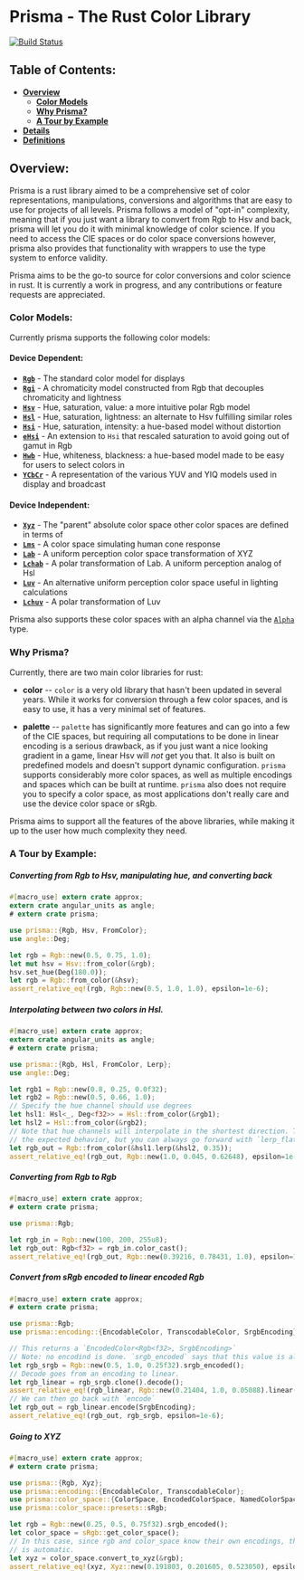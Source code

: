 Prisma - The Rust Color Library
===============================
[![Build Status](https://travis-ci.org/tylerreisinger/prisma.svg?branch=master)](https://travis-ci.org/tylerreisinger/prisma)

## Table of Contents:
* [**Overview**](#overview)
    - [**Color Models**](#color-models)
    - [**Why Prisma?**](#why-prisma)
    - [**A Tour by Example**](#a-tour-by-example)
* [**Details**](#details)
* [**Definitions**](#definitions)

<a name="overview"></a>
## Overview:
Prisma is a rust library aimed to be a comprehensive set of color representations, manipulations,
conversions and algorithms that are easy to use for projects of all levels. Prisma follows a model
of "opt-in" complexity, meaning that if you just want a library to convert from Rgb to Hsv and back,
prisma will let you do it with minimal knowledge of color science. If you need to access the CIE spaces
or do color space conversions however, prisma also provides that functionality with wrappers to
use the type system to enforce validity.

Prisma aims to be the go-to source for color conversions and color science in rust. It is currently
a work in progress, and any contributions or feature requests are appreciated.

<a name="color-models"></a>
### Color Models:

Currently prisma supports the following color models:

#### Device Dependent:
* **[`Rgb`](struct.Rgb.html)** - The standard color model for displays
* **[`Rgi`](struct.Rgi.html)** - A chromaticity model constructed from Rgb that decouples chromaticity and lightness
* **[`Hsv`](struct.Hsv.html)** - Hue, saturation, value: a more intuitive polar Rgb model
* **[`Hsl`](struct.Hsl.html)** - Hue, saturation, lightness: an alternate to Hsv fulfilling similar roles
* **[`Hsi`](struct.Hsi.html)** - Hue, saturation, intensity: a hue-based model without distortion
* **[`eHsi`](struct.eHsi.html)** - An extension to `Hsi` that rescaled saturation to avoid going out of gamut in Rgb
* **[`Hwb`](struct.Hwb.html)** - Hue, whiteness, blackness: a hue-based model made to be easy for users to select colors in
* **[`YCbCr`](ycbcr/struct.YCbCr.html)** - A representation of the various YUV and YIQ models used in display and broadcast

#### Device Independent:
* **[`Xyz`](struct.Xyz.html)** - The "parent" absolute color space other color spaces are defined in terms of
* **[`Lms`](lms/struct.Lms.html)** - A color space simulating human cone response
* **[`Lab`](struct.Lab.html)** - A uniform perception color space transformation of XYZ
* **[`Lchab`](struct.Lchab.html)** - A polar transformation of Lab. A uniform perception analog of Hsl
* **[`Luv`](struct.Luv.html)** - An alternative uniform perception color space useful in lighting calculations
* **[`Lchuv`](struct.Lchuv.html)** - A polar transformation of Luv

Prisma also supports these color spaces with an alpha channel via the [`Alpha`](struct.Alpha.html) type.

<a name="why-prisma"></a>
### Why Prisma?
Currently, there are two main color libraries for rust:

* **color** -- `color` is a very old library that hasn't been updated in several years. While it
works for conversion through a few color spaces, and is easy to use, it has a very minimal set of features.

* **palette** -- `palette` has significantly more features and can go into a few of the CIE spaces,
but requiring all computations to be done in linear encoding is a serious drawback, as if you just
want a nice looking gradient in a game, linear Hsv will *not* get you that. It also is built on
predefined models and doesn't support dynamic configuration. `prisma` supports
considerably more color spaces, as well as multiple encodings and spaces which can be built
at runtime. `prisma` also does not require you to specify a color space, as most applications
don't really care and use the device color space or sRgb.

Prisma aims to support all the features of the above libraries, while making it up to the user how
much complexity they need.

<a name="a-tour-by-example"></a>
### A Tour by Example:

##### Converting from Rgb to Hsv, manipulating hue, and converting back

```rust
#[macro_use] extern crate approx;
extern crate angular_units as angle;
# extern crate prisma;

use prisma::{Rgb, Hsv, FromColor};
use angle::Deg;

let rgb = Rgb::new(0.5, 0.75, 1.0);
let mut hsv = Hsv::from_color(&rgb);
hsv.set_hue(Deg(180.0));
let rgb = Rgb::from_color(&hsv);
assert_relative_eq!(rgb, Rgb::new(0.5, 1.0, 1.0), epsilon=1e-6);
```

##### Interpolating between two colors in Hsl.

```rust
#[macro_use] extern crate approx;
extern crate angular_units as angle;
# extern crate prisma;

use prisma::{Rgb, Hsl, FromColor, Lerp};
use angle::Deg;

let rgb1 = Rgb::new(0.8, 0.25, 0.0f32);
let rgb2 = Rgb::new(0.5, 0.66, 1.0);
// Specify the hue channel should use degrees
let hsl1: Hsl<_, Deg<f32>> = Hsl::from_color(&rgb1);
let hsl2 = Hsl::from_color(&rgb2);
// Note that hue channels will interpolate in the shortest direction. This is usually
// the expected behavior, but you can always go forward with `lerp_flat`.
let rgb_out = Rgb::from_color(&hsl1.lerp(&hsl2, 0.35));
assert_relative_eq!(rgb_out, Rgb::new(1.0, 0.045, 0.62648), epsilon=1e-4);
```

##### Converting from Rgb<u8> to Rgb<f32>

```rust
#[macro_use] extern crate approx;
# extern crate prisma;

use prisma::Rgb;

let rgb_in = Rgb::new(100, 200, 255u8);
let rgb_out: Rgb<f32> = rgb_in.color_cast();
assert_relative_eq!(rgb_out, Rgb::new(0.39216, 0.78431, 1.0), epsilon=1e-4);
```

##### Convert from sRgb encoded to linear encoded Rgb

```rust
#[macro_use] extern crate approx;
# extern crate prisma;

use prisma::Rgb;
use prisma::encoding::{EncodableColor, TranscodableColor, SrgbEncoding};

// This returns a `EncodedColor<Rgb<f32>, SrgbEncoding>`
// Note: no encodind is done. `srgb_encoded` says that this value is already in sRgb encoding.
let rgb_srgb = Rgb::new(0.5, 1.0, 0.25f32).srgb_encoded();
// Decode goes from an encoding to linear.
let rgb_linear = rgb_srgb.clone().decode();
assert_relative_eq!(rgb_linear, Rgb::new(0.21404, 1.0, 0.05088).linear(), epsilon=1e-4);
// We can then go back with `encode`
let rgb_out = rgb_linear.encode(SrgbEncoding);
assert_relative_eq!(rgb_out, rgb_srgb, epsilon=1e-6);
```

##### Going to XYZ

```rust
#[macro_use] extern crate approx;
# extern crate prisma;

use prisma::{Rgb, Xyz};
use prisma::encoding::{EncodableColor, TranscodableColor};
use prisma::color_space::{ColorSpace, EncodedColorSpace, NamedColorSpace, ConvertToXyz};
use prisma::color_space::presets::sRgb;

let rgb = Rgb::new(0.25, 0.5, 0.75f32).srgb_encoded();
let color_space = sRgb::get_color_space();
// In this case, since rgb and color_space know their own encodings, the conversion to linear
// is automatic.
let xyz = color_space.convert_to_xyz(&rgb);
assert_relative_eq!(xyz, Xyz::new(0.191803, 0.201605, 0.523050), epsilon=1e-5);
```
